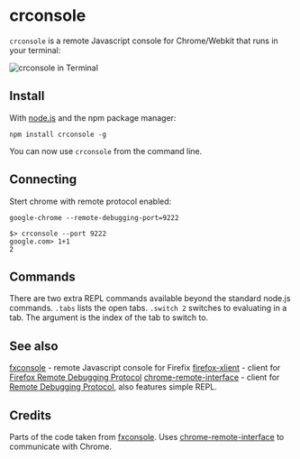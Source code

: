 # crconsole
`crconsole` is a remote Javascript console for Chrome/Webkit that runs in your terminal:

![crconsole in Terminal]((https://f.cloud.github.com/assets/173025/1189411/f0b083a8-2410-11e3-905b-53543c0fc57f.png)
)

## Install
With [node.js](http://nodejs.org/) and the npm package manager:

	npm install crconsole -g

You can now use `crconsole` from the command line.

## Connecting

Stert chrome with remote protocol enabled:

```
google-chrome --remote-debugging-port=9222
```


```
$> crconsole --port 9222
google.com> 1+1
2
```

## Commands

There are two extra REPL commands available beyond the standard node.js commands. `.tabs` lists the open tabs. `.switch 2` switches to evaluating in a tab. The argument is the index of the tab to switch to.

## See also

 [fxconsole](https://github.com/harthur/fxconsole) - remote Javascript console for Firefix
 [firefox-xlient](https://github.com/harthur/firefox-client) - client for [Firefox Remote Debugging Protocol](https://wiki.mozilla.org/Remote_Debugging_Protocol)
 [chrome-remote-interface](https://github.com/cyrus-and/chrome-remote-interface) - client for [Remote Debugging Protocol](https://developers.google.com/chrome-developer-tools/docs/protocol/1.0/), also features simple REPL.

## Credits

 Parts of the code taken from [fxconsole](https://github.com/harthur/fxconsole). Uses [chrome-remote-interface](https://github.com/cyrus-and/chrome-remote-interface) to communicate with Chrome.

